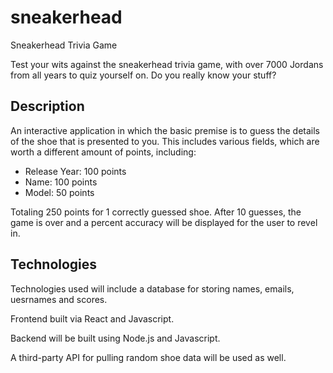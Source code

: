 # sneakerhead
Sneakerhead Trivia Game

Test your wits against the sneakerhead trivia game, with over 7000 Jordans from all years to quiz yourself on. Do you really know your stuff?

## Description
An interactive application in which the basic premise is to guess the details of the shoe that is presented to you. This includes various fields, which are worth a different amount of points, including:
- Release Year: 100 points
- Name: 100 points
- Model: 50 points

Totaling 250 points for 1 correctly guessed shoe.
After 10 guesses, the game is over and a percent accuracy will be displayed for the user to revel in.

## Technologies
Technologies used will include a database for storing names, emails, uesrnames and scores.

Frontend built via React and Javascript.

Backend will be built using Node.js and Javascript.

A third-party API for pulling random shoe data will be used as well.

